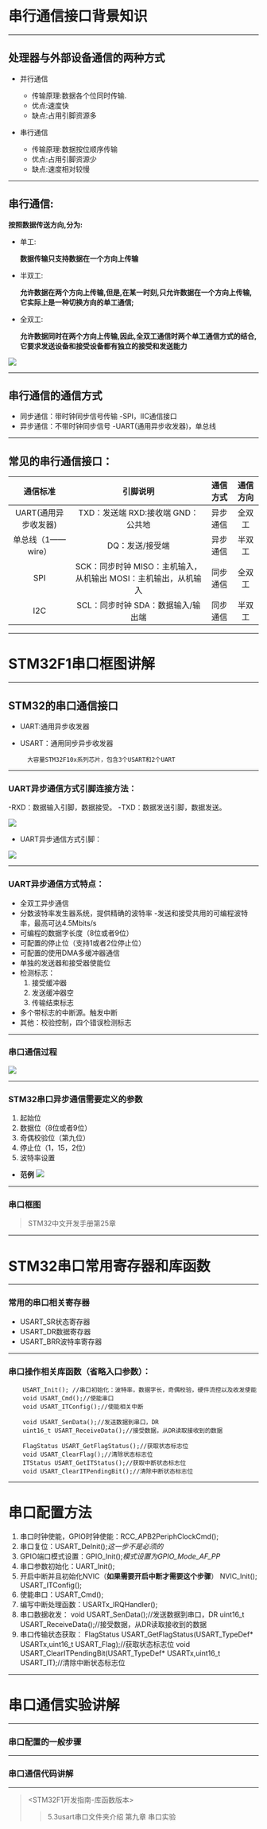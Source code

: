 # 串行通信接口背景知识

---

## 处理器与外部设备通信的两种方式

* 并行通信

    * 传输原理:数据各个位同时传输.
    * 优点:速度快
    * 缺点:占用引脚资源多

* 串行通信
    * 传输原理:数据按位顺序传输
    * 优点:占用引脚资源少
    * 缺点:速度相对较慢

---

## 串行通信:

**按照数据传送方向,分为:**
* 单工:

    **数据传输只支持数据在一个方向上传输**

* 半双工:

    **允许数据在两个方向上传输,但是,在某一时刻,只允许数据在一个方向上传输,它实际上是一种切换方向的单工通信;**

* 全双工:

    **允许数据同时在两个方向上传输,因此,全双工通信时两个单工通信方式的结合,它要求发送设备和接受设备都有独立的接受和发送能力**

![](../图片/串行通信的三种模式.png)

---

## 串行通信的通信方式

* 同步通信：带时钟同步信号传输
-SPI，IIC通信接口
* 异步通信：不带时钟同步信号
-UART(通用异步收发器)，单总线

---

## 常见的串行通信接口：
|       通信标准       |                            引脚说明                             | 通信方式 | 通信方向 |
| :------------------: | :-------------------------------------------------------------: | :------: | :------: |
| UART(通用异步收发器) |               TXD：发送端 RXD:接收端 GND：公共地                | 异步通信 |  全双工  |
|  单总线（1——wire）   |                         DQ：发送/接受端                         | 异步通信 |  半双工  |
|         SPI          | SCK：同步时钟 MISO：主机输入，从机输出 MOSI：主机输出，从机输入 | 同步通信 |  全双工  |
|         I2C          |               SCL：同步时钟 SDA：数据输入/输出端                | 同步通信 |  半双工  |

---

# STM32F1串口框图讲解

---

## STM32的串口通信接口

* UART:通用异步收发器
* USART：通用同步异步收发器

        大容量STM32F10x系列芯片，包含3个USART和2个UART

---

### UART异步通信方式引脚连接方法：

-RXD：数据输入引脚，数据接受。
-TXD：数据发送引脚，数据发送。

![](../图片/UART引脚连接.png)

* UART异步通信方式引脚：

![](../图片/UART串口引脚.png)

---

### UART异步通信方式特点：

* 全双工异步通信
* 分数波特率发生器系统，提供精确的波特率 -发送和接受共用的可编程波特率，最高可达4.5Mbits/s
* 可编程的数据字长度（8位或者9位）
* 可配置的停止位（支持1或者2位停止位）
* 可配置的使用DMA多缓冲器通信
* 单独的发送器和接受器使能位
* 检测标志：
  1. 接受缓冲器
  2. 发送缓冲器空
  3. 传输结束标志
* 多个带标志的中断源。触发中断
* 其他：校验控制，四个错误检测标志

---

### 串口通信过程

![](../图片/串口通信过程.png)

---

### STM32串口异步通信需要定义的参数

1. 起始位
2. 数据位（8位或者9位）
3. 奇偶校验位（第九位）
4. 停止位（1，15，2位）
5. 波特率设置

* **范例**
![](../图片/串口定义参数.png)

---

### 串口框图

> STM32中文开发手册第25章

---

# STM32串口常用寄存器和库函数

---

### 常用的串口相关寄存器

* USART_SR状态寄存器
* USART_DR数据寄存器
* USART_BRR波特率寄存器

---

### 串口操作相关库函数（省略入口参数）：

        USART_Init(); //串口初始化：波特率，数据字长，奇偶校验，硬件流控以及收发使能
        void USART_Cmd();//使能串口
        void USART_ITConfig();//使能相关中断

        void USART_SenData();//发送数据到串口，DR
        uint16_t USART_ReceiveData();//接受数据，从DR读取接收到的数据

        FlagStatus USART_GetFlagStatus();//获取状态标志位
        void USART_ClearFlag();//清除状态标志位
        ITStatus USART_GetITStatus();//获取中断状态标志位
        void USART_ClearITPendingBit();//清除中断状态标志位

---

# 串口配置方法

1. 串口时钟使能，GPIO时钟使能：RCC_APB2PeriphClockCmd();
2. 串口复位：USART_DeInit();*这一步不是必须的*
3. GPIO端口模式设置：GPIO_Init();*模式设置为GPIO_Mode_AF_PP*
4. 串口参数初始化：UART_Init();
5. 开启中断并且初始化NVIC（**如果需要开启中断才需要这个步骤**）
    NVIC_Init();
    USART_ITConfig();
6. 使能串口：USART_Cmd();
7. 编写中断处理函数：USARTx_IRQHandler();
8. 串口数据收发：
    void USART_SenData();//发送数据到串口，DR
    uint16_t USART_ReceiveData();//接受数据，从DR读取接收到的数据
9. 串口传输状态获取：
    FlagStatus USART_GetFlagStatus(USART_TypeDef* USARTx,uint16_t USART_Flag);//获取状态标志位
    void USART_ClearITPendingBit(USART_TypeDef* USARTx,uint16_t USART_IT);//清除中断状态标志位


---

# 串口通信实验讲解

---

### 串口配置的一般步骤



---

### 串口通信代码讲解




---

> <STM32F1开发指南-库函数版本>
> >5.3usart串口文件夹介绍
> >第九章 串口实验